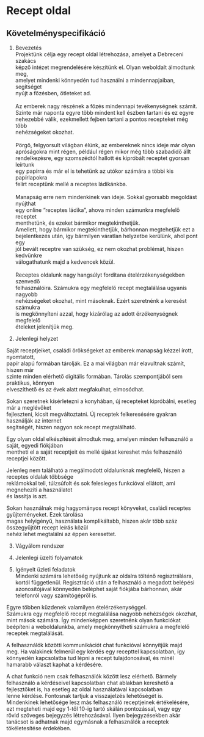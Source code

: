 # Recept oldal

Követelményspecifikáció
---
1. Bevezetés <br/>
Projektünk célja egy recept oldal létrehozása, amelyet a  Debreceni szakács <br/>
képző intézet megrendelésére készítünk el. Olyan weboldalt álmodtunk meg, <br/>
amelyet mindenki könnyedén tud használni a mindennapjaiban, segítséget<br/>
nyújt a főzésben, ötleteket ad. <br/>
<br/>Az emberek nagy részének a főzés mindennapi tevékenységnek számít. <br/>
Szinte már naponta egyre több mindent kell észben tartani és ez egyre <br/>
nehezebbé válik, ezekmellett  fejben tartani a pontos recepteket még több <br/>
nehézségeket okozhat. <br/>
<br/>Pörgő, felgyorsult világban élünk, az embereknek nincs ideje már olyan <br/>
apróságokra mint régen, például régen mikor még több szabadidő állt <br/>
rendelkezésre, egy szomszédtól hallott és kipróbált receptet gyorsan leírtunk <br/>
egy papírra és már el is tehetünk az utókor számára a többi kis papírlapokra <br/>
felírt receptünk mellé a receptes ládikánkba.<br/> 
<br/>Manapság erre nem mindenkinek van ideje. Sokkal gyorsabb megoldást nyújthat <br/>
egy online “receptes ládika”, ahova minden számunkra megfelelő receptet <br/>
menthetünk, és ezeket bármikor megtekinthetjük. <br/>
Amellett, hogy bármikor megtekinthetjük, bárhonnan megtehetjük ezt a <br/>
bejelentkezés után, így bármilyen váratlan helyzetbe kerülünk, ahol pont egy <br/>
jól bevált receptre van szükség, ez nem okozhat problémát, hiszen kedvünkre <br/>
válogathatunk majd a kedvencek közül. <br/>
<br/>Receptes oldalunk nagy hangsúlyt fordítana ételérzékenységekben szenvedő <br/>
felhasználóira. Számukra egy megfelelő recept megtalálása ugyanis nagyobb  <br/>
nehézségeket okozhat, mint másoknak. Ezért szeretnénk a keresést számukra <br/>
is megkönnyíteni azzal, hogy kizárólag az adott érzékenységnek megfelelő <br/>
ételeket jelenítjük meg.<br/>

2. Jelenlegi helyzet<br/>

Saját receptjeiket, családi örökségeket az emberek manapság kézzel írott, nyomtatott,<br/>
papír alapú formában tárolják. Ez a mai világban már elavultnak számít, hiszen már <br/>
szinte minden elérhető digitális formában. Tárolás szempontjából sem praktikus, könnyen <br/>
elveszíthető és az évek alatt megfakulhat, elmosódhat. <br/>

Sokan szeretnek kísérletezni a konyhában, új recepteket kipróbálni, esetleg már a meglévőket<br/>
fejleszteni, kicsit megváltoztatni. Új receptek felkeresésére gyakran használják az internet<br/>
segítségét, hiszen nagyon sok recept megtalálható. <br/>

Egy olyan oldal elkészítését álmodtuk meg, amelyen minden felhasználó a saját, egyedi fiókjában<br/>
mentheti el a saját receptjeit és mellé újakat kereshet más felhasználó receptjei között. <br/>

Jelenleg nem található a megálmodott oldalunknak megfelelő, hiszen a receptes oldalak többsége<br/>
reklámokkal teli, túlzsúfolt és sok felesleges funkcióval ellátott, ami megnehezíti a használatot<br/>
és lassítja is azt.<br/>

Sokan használnak még hagyományos recept könyveket, családi receptes gyűjteményeket. Ezek tárolása <br/>
magas helyigényű, használata komplikáltabb, hiszen akár több száz összegyűjtött recept leírás közül<br/>
nehéz lehet megtalálni az éppen keresettet. <br/>


3. Vágyálom rendszer<br/>


4. Jelenlegi üzelti folyamatok<br/>

5. Igényelt üzleti feladatok<br/>
Mindenki számára lehetőség nyújtunk az oldalra tölténő regisztrálásra,<br/>
kortól függetlenül. Regisztráció után a felhasználó a megadott belépési<br/>
azonosítójával könnyedén beléphet saját fiókjába bárhonnan, akár<br/>
telefonról vagy számítógépről is.
 
Egyre többen küzdenek valamilyen ételérzékenységgel.<br/>
Számukra egy megfelelő recept megtalálása nagyobb nehézségek okozhat,<br/>
mint mások számára. Így mindenképpen szeretnénk olyan funkciókat<br/>
beépíteni a weboldalunkba, amely megkönnyítheti számukra a megfelelő<br/>
receptek megtalálását.
 
A felhasználók közötti kommunikációt chat funkcióval könnyítjük majd<br/>
meg. Ha valakinek felmerül egy kérdés egy recepttel kapcsolatban, így<br/>
könnyedén kapcsolatba tud lépni a recept tulajdonosával, és minél<br/>
hamarabb választ kaphat a kérdésére.
 
A chat funkció nem csak felhasználók között lesz elérhető. Bármely<br/>
felhasználó a kérdéseivel kapcsolatban chat ablakban kereshető a<br/>
fejlesztőket is, ha esetleg az oldal használatával kapcsolatban<br/>
lenne kérdése. Fontosnak tartjuk a visszajelzés lehetőségét is.<br/>
Mindenkinek lehetősége lesz más felhasználó receptjeinek értékelésére,<br/>
ezt megteheti majd egy 1-től 10-ig tartó skálán pontozással, vagy egy<br/>
rövid szöveges bejegyzés létrehozásával. Ilyen bejegyzésekben akár<br/>
tanácsot is adhatnak majd egymásnak a felhasználók a receptek <br/>
tökéletesítése érdekében.
